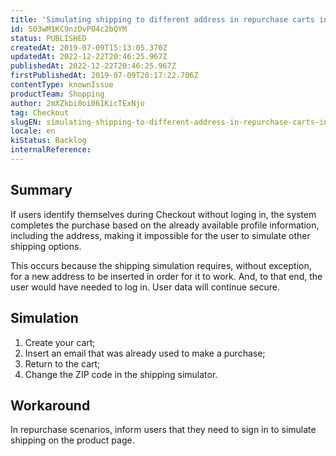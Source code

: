 ```yaml
---
title: 'Simulating shipping to different address in repurchase carts in not possible'
id: 503wM1KC9nzDvPO4c2bQYM
status: PUBLISHED
createdAt: 2019-07-09T15:13:05.370Z
updatedAt: 2022-12-22T20:46:25.967Z
publishedAt: 2022-12-22T20:46:25.967Z
firstPublishedAt: 2019-07-09T20:17:22.706Z
contentType: knownIssue
productTeam: Shopping
author: 2mXZkbi0oi061KicTExNjo
tag: Checkout
slugEN: simulating-shipping-to-different-address-in-repurchase-carts-in-not-possible
locale: en
kiStatus: Backlog
internalReference: 
---
```


## Summary

If users identify themselves during Checkout without loging in, the system completes the purchase based on the already available profile information, including the address, making it impossible for the user to simulate other shipping options.

This occurs because the shipping simulation requires, without exception, for a new address to be inserted in order for it to work. And, to that end, the user would have needed to log in. User data will continue secure.

## Simulation

1. Create your cart;
2. Insert an email that was already used to make a purchase;
3. Return to the cart;
4. Change the ZIP code in the shipping simulator.

## Workaround

In repurchase scenarios, inform users that they need to sign in to simulate shipping on the product page.

